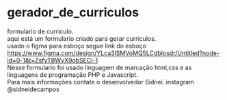 # gerador_de_curriculos
formulario de curriculo.<br>
aqui está um formulario criado para gerar curriculos.<br>
usado o figma para esboço segue link do esboço https://www.figma.com/design/YLca3lSMVoMQ5LCdbIosdr/Untitled?node-id=0-1&t=ZsfyTBWyX9obSECi-1<br>
Nesse formulario foi usado linguagem de marcação html,css e as linguagens de programação PHP e Javascript.<br>
Para mais informações contate o desenvolvedor Sidnei. instagram @sidneidecampos
